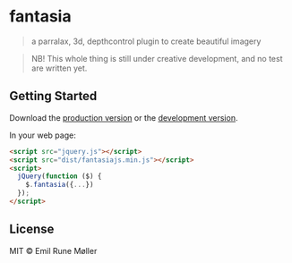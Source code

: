 # fantasia

> a parralax, 3d, depthcontrol plugin to create beautiful imagery

> NB! This whole thing is still under creative development, and no test are written yet.

## Getting Started

Download the [production version][min] or the [development version][max].

[min]: https://raw.githubusercontent.com/emolr/fantasiajs/master/dist/jquery.fantasiajs.min.js
[max]: https://raw.githubusercontent.com/emolr/fantasiajs/master/dist/jquery.fantasiajs.js

In your web page:

```html
<script src="jquery.js"></script>
<script src="dist/fantasiajs.min.js"></script>
<script>
  jQuery(function ($) {
    $.fantasia({...})
  });
</script>
```


## License

MIT © Emil Rune Møller
